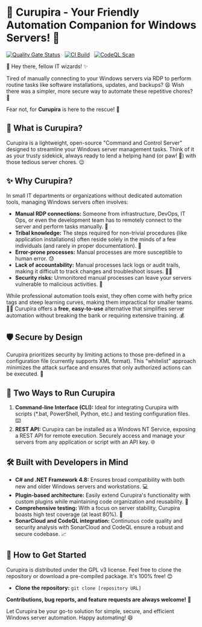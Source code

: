 # 🌳 Curupira - Your Friendly Automation Companion for Windows Servers! 🦥

[![Quality Gate Status](https://sonarcloud.io/api/project_badges/measure?project=tiglate_Curupira&metric=alert_status)](https://sonarcloud.io/summary/new_code?id=tiglate_Curupira)
&nbsp;
[![CI Build](https://github.com/tiglate/Curupira/actions/workflows/curupira-console.yml/badge.svg)](https://github.com/tiglate/Curupira/actions/workflows/curupira-console.yml)
&nbsp;
[![CodeQL Scan](https://github.com/tiglate/Curupira/actions/workflows/codeql.yml/badge.svg)](https://github.com/tiglate/Curupira/actions/workflows/codeql.yml)

👋 Hey there, fellow IT wizards! ✨

Tired of manually connecting to your Windows servers via RDP to perform routine tasks like software installations, updates, and backups? 😫  Wish there was a simpler, more secure way to automate these repetitive chores? 🤔

Fear not, for **Curupira** is here to the rescue! 🦸

## 🤔 What is Curupira?

Curupira is a lightweight, open-source "Command and Control Server" designed to streamline your Windows server management tasks. Think of it as your trusty sidekick, always ready to lend a helping hand (or paw! 🐾) with those tedious server chores. 😉

## ✨ Why Curupira?

In small IT departments or organizations without dedicated automation tools, managing Windows servers often involves:

* **Manual RDP connections:**  Someone from infrastructure, DevOps, IT Ops, or even the development team has to  remotely connect to the server and perform tasks manually. 🤯
* **Tribal knowledge:**  The steps required for non-trivial procedures (like application installations) often reside solely in the minds of a few individuals (and rarely in proper documentation). 🤫
* **Error-prone processes:** Manual processes are more susceptible to human error. 😓
* **Lack of accountability:** Manual processes lack logs or audit trails, making it difficult to track changes and troubleshoot issues. 🕵️‍♂️
* **Security risks:** Unmonitored manual processes can leave your servers vulnerable to malicious activities. 🚨

While professional automation tools exist, they often come with hefty price tags and steep learning curves, making them impractical for smaller teams. 😵‍💫  Curupira offers a **free**, **easy-to-use** alternative that simplifies server automation without breaking the bank or requiring extensive training. 💰

## 🛡️ Secure by Design

Curupira prioritizes security by limiting actions to those pre-defined in a configuration file (currently supports XML format). This "whitelist" approach minimizes the attack surface and ensures that only authorized actions can be executed. 💪

## 🚀 Two Ways to Run Curupira

1. **Command-line Interface (CLI):** Ideal for integrating Curupira with scripts (*.bat, PowerShell, Python, etc.) and testing configuration files. ⌨️
2. **REST API:** Curupira can be installed as a Windows NT Service, exposing a REST API for remote execution. Securely access and manage your servers from any application or script with an API key. 🌐

## 🛠️ Built with Developers in Mind

* **C# and .NET Framework 4.8:** Ensures broad compatibility with both new and older Windows servers and workstations. 💻
* **Plugin-based architecture:**  Easily extend Curupira's functionality with custom plugins while maintaining code organization and reusability. 🧩
* **Comprehensive testing:**  With a focus on server stability, Curupira boasts high test coverage (at least 80%). 🧪
* **SonarCloud and CodeQL integration:**  Continuous code quality and security analysis with SonarCloud and CodeQL ensure a robust and secure codebase. 📈

## 📖 How to Get Started

Curupira is distributed under the GPL v3 license. Feel free to clone the repository or download a pre-compiled package. It's 100% free! 😊

* **Clone the repository:** `git clone [repository URL]`

**Contributions, bug reports, and feature requests are always welcome!** 🙌

Let Curupira be your go-to solution for simple, secure, and efficient Windows server automation. Happy automating! 😄
